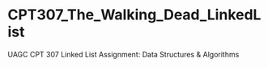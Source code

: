 # CPT307_The_Walking_Dead_LinkedList
UAGC CPT 307 Linked List Assignment: Data Structures &amp; Algorithms
